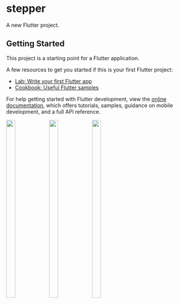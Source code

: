 # stepper

A new Flutter project.

## Getting Started

This project is a starting point for a Flutter application.

A few resources to get you started if this is your first Flutter project:

- [Lab: Write your first Flutter app](https://docs.flutter.dev/get-started/codelab)
- [Cookbook: Useful Flutter samples](https://docs.flutter.dev/cookbook)

For help getting started with Flutter development, view the
[online documentation](https://docs.flutter.dev/), which offers tutorials,
samples, guidance on mobile development, and a full API reference.
<p>
 <img src = "https://user-images.githubusercontent.com/115798958/226085195-c4f6638a-d87e-4f5f-8d87-e9d104f8e4de.png"width=22% height=35%>
 <img src = "https://user-images.githubusercontent.com/115798958/226085215-16554d1e-a167-4c8c-93c2-b9dca3d968f2.png"width=22% height=35%>
 <img src = "https://user-images.githubusercontent.com/115798958/226085231-1ca18b1c-9ff7-4229-b5f0-a44d2efee42d.png"width=22% height=35%>
</p>
